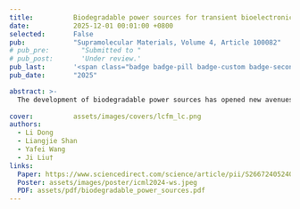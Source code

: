 ```yaml
---
title:          Biodegradable power sources for transient bioelectronics
date:           2025-12-01 00:01:00 +0800
selected:       False
pub:            "Supramolecular Materials, Volume 4, Article 100082"
# pub_pre:        "Submitted to "
# pub_post:       'Under review.'
pub_last:       '<span class="badge badge-pill badge-custom badge-secondary">Journal</span>'
pub_date:       "2025"

abstract: >-
  The development of biodegradable power sources has opened new avenues for transient bioelectronics, offering temporary energy solutions for implantable medical devices. This review presents a systematic overview on the design, materials, and functionalities of biodegradable devices for energy storage, harvesting, and transfer. Biodegradable batteries and supercapacitors provide reliable, short-term energy for implantable devices, while triboelectric and piezoelectric nanogenerators enable continuous energy harvesting from biomechanical sources. Additionally, wireless energy transfer systems enable safe power delivery without direct contact with biological tissues, broadening the scope of implantable bioelectronics. Future research should prioritize enhancing biocompatibility, increasing energy density, and refining degradation control to extend the practical applications of biodegradable power sources in bioelectronics.
  
cover:          assets/images/covers/lcfm_lc.png
authors:
  - Li Dong
  - Liangjie Shan
  - Yafei Wang
  - Ji Liu†
links:
  Paper: https://www.sciencedirect.com/science/article/pii/S2667240524000205
  Poster: assets/images/poster/icml2024-ws.jpeg
  PDF: assets/pdf/biodegradable_power_sources.pdf
---
```


